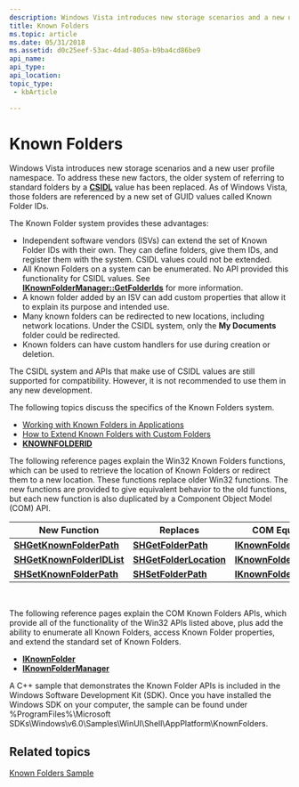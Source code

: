 ```yaml
---
description: Windows Vista introduces new storage scenarios and a new user profile namespace.
title: Known Folders
ms.topic: article
ms.date: 05/31/2018
ms.assetid: d0c25eef-53ac-4dad-805a-b9ba4cd86be9
api_name: 
api_type: 
api_location: 
topic_type: 
 - kbArticle

---
```


# Known Folders

Windows Vista introduces new storage scenarios and a new user profile namespace. To address these new factors, the older system of referring to standard folders by a [**CSIDL**](csidl.md) value has been replaced. As of Windows Vista, those folders are referenced by a new set of GUID values called Known Folder IDs.

The Known Folder system provides these advantages:

-   Independent software vendors (ISVs) can extend the set of Known Folder IDs with their own. They can define folders, give them IDs, and register them with the system. CSIDL values could not be extended.
-   All Known Folders on a system can be enumerated. No API provided this functionality for CSIDL values. See [**IKnownFolderManager::GetFolderIds**](/windows/desktop/api/shobjidl_core/nf-shobjidl_core-iknownfoldermanager-getfolderids) for more information.
-   A known folder added by an ISV can add custom properties that allow it to explain its purpose and intended use.
-   Many known folders can be redirected to new locations, including network locations. Under the CSIDL system, only the **My Documents** folder could be redirected.
-   Known folders can have custom handlers for use during creation or deletion.

The CSIDL system and APIs that make use of CSIDL values are still supported for compatibility. However, it is not recommended to use them in any new development.


The following topics discuss the specifics of the Known Folders system.

-   [Working with Known Folders in Applications](working-with-known-folders.md)
-   [How to Extend Known Folders with Custom Folders](how-to-extend-known-folders-with-custom-folders.md)
-   [**KNOWNFOLDERID**](knownfolderid.md)

The following reference pages explain the Win32 Known Folders functions, which can be used to retrieve the location of Known Folders or redirect them to a new location. These functions replace older Win32 functions. The new functions are provided to give equivalent behavior to the old functions, but each new function is also duplicated by a Component Object Model (COM) API.



| New Function                                             | Replaces                                           | COM Equivalent                                            |
|----------------------------------------------------------|----------------------------------------------------|-----------------------------------------------------------|
| [**SHGetKnownFolderPath**](/windows/desktop/api/shlobj_core/nf-shlobj_core-shgetknownfolderpath)     | [**SHGetFolderPath**](/windows/desktop/api/shlobj_core/nf-shlobj_core-shgetfolderpatha)         | [**IKnownFolder::GetPath**](/windows/desktop/api/shobjidl_core/nf-shobjidl_core-iknownfolder-getpath)     |
| [**SHGetKnownFolderIDList**](/windows/desktop/api/shlobj_core/nf-shlobj_core-shgetknownfolderidlist) | [**SHGetFolderLocation**](/windows/desktop/api/shlobj_core/nf-shlobj_core-shgetfolderlocation) | [**IKnownFolder::GetIDList**](/windows/desktop/api/shobjidl_core/nf-shobjidl_core-iknownfolder-getidlist) |
| [**SHSetKnownFolderPath**](/windows/desktop/api/shlobj_core/nf-shlobj_core-shsetknownfolderpath)     | [**SHSetFolderPath**](/windows/desktop/api/shlobj_core/nf-shlobj_core-shsetfolderpatha)         | [**IKnownFolder::SetPath**](/windows/desktop/api/shobjidl_core/nf-shobjidl_core-iknownfolder-setpath)     |



 

The following reference pages explain the COM Known Folders APIs, which provide all of the functionality of the Win32 APIs listed above, plus add the ability to enumerate all Known Folders, access Known Folder properties, and extend the standard set of Known Folders.

-   [**IKnownFolder**](/windows/desktop/api/shobjidl_core/nn-shobjidl_core-iknownfolder)
-   [**IKnownFolderManager**](/windows/desktop/api/shobjidl_core/nn-shobjidl_core-iknownfoldermanager)

A C++ sample that demonstrates the Known Folder APIs is included in the Windows Software Development Kit (SDK). Once you have installed the Windows SDK on your computer, the sample can be found under %ProgramFiles%\\Microsoft SDKs\\Windows\\v6.0\\Samples\\WinUI\\Shell\\AppPlatform\\KnownFolders.

## Related topics

<dl> <dt>

[Known Folders Sample](/previous-versions/windows/desktop/legacy/dd940364(v=vs.85))
</dt> </dl>

 

 
